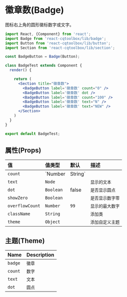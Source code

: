 # 徽章数(Badge)

图标右上角的圆形徽标数字或文字。

```jsx
import React, {Component} from 'react';
import Badge from 'react-cqtoolbox/lib/badge';
import Button from 'react-cqtoolbox/lib/button';
import Section from 'react-cqtoolbox/lib/section';

const BadgeButton = Badge(Button);

class BadgeTest extends Component {
  render() {

    return (
      <Section title="徽章数">
        <BadgeButton label='徽章数' count="0" />
        <BadgeButton label='徽章数' dot />
        <BadgeButton label='徽章数' count="100" />
        <BadgeButton label='徽章数' text="N" />
        <BadgeButton label='徽章数' text="NEW" />
      </Section>
    )
  }
}

export default BadgeTest;
```

## 属性(Props)

值               | 值类型       | 默认      | 描述
:-------------- | :-------- | :------ | :--------
`count`         | `Number   | String` |           | `显示的数字`
`text`          | `Node`    |         | `显示的文本`
`dot`           | `Boolean` | false   | `是否显示圆点`
`showZero`      | `Boolean` |         | `是否显示数字零`
`overflowCount` | `Number`  | `99`    | `显示的最大数字`
`className`     | `String`  |         | `添加类`
`theme`         | `Object`  |         | `添加自定义主题`

## 主题(Theme)

Name    | Description
:------ | :----------
`badge` | `徽章`
`count` | `数字`
`text`  | `文本`
`dot`   | `圆点`
